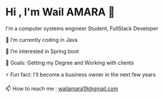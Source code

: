 # Hi , I'm Wail AMARA 👋

I'm a computer systems engineer Student, FullStack Developer

🌱 I’m currently coding in Java

👀 I’m interested in Spring boot

🥅 Goals: Getting my Degree and Working with clients

⚡ Fun fact:  I'll become a business owner in the next few years

📫 How to reach me : wailamara19@gmail.com
